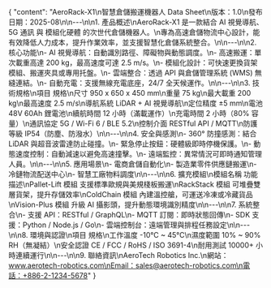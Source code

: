 {
  "content": "AeroRack-X1\n智慧倉儲搬運機器人 Data Sheet\n版本：1.0\n發布日期：2025-08\n\n---\n\n1. 產品概述\nAeroRack-X1 是一款結合 AI 視覺導航、5G 通訊 與 模組化硬體 的次世代倉儲機器人。\n專為高速倉儲物流中心設計，能有效降低人力成本，提升作業效率，並支援智慧化倉儲系統整合。\n\n---\n\n2. 核心功能\n- AI 視覺導航：自動識別路徑、障礙物與動態調度。\n- 高速搬運：單次載重高達 200 kg，最高速度可達 2.5 m/s。\n- 模組化設計：可快速更換貨架模組、搬運夾具或專用托盤。\n- 雲端整合：透過 API 與倉儲管理系統 (WMS) 無縫連結。\n- 自動充電：支援無線充電底座，24/7 全天候運作。\n\n---\n\n3. 技術規格\n項目          規格\n尺寸          950 x 650 x 450 mm\n重量          75 kg\n最大載重      200 kg\n最高速度      2.5 m/s\n導航系統      LiDAR + AI 視覺導航\n定位精度      ±5 mm\n電池          48V 60Ah 鋰電池\n續航時間      12 小時（滿載運作）\n充電時間      2 小時（80% 容量）\n通訊協定      5G / Wi-Fi 6 / BLE 5.2\n控制介面      RESTful API / MQTT\n防護等級      IP54（防塵、防潑水）\n\n---\n\n4. 安全與感測\n- 360° 防撞感測：結合 LiDAR 與超音波雷達防止碰撞。\n- 緊急停止按鈕：硬體級即時停機保護。\n- 動態速度控制：自動減速以避免高速撞擊。\n- 遠端監控：異常情況可即時通知管理人員。\n\n---\n\n5. 應用場景\n- 電商倉儲自動化\n- 製造業零件供應鏈搬運\n- 冷鏈物流配送中心\n- 智慧工廠物料調度\n\n---\n\n6. 擴充模組\n模組名稱        功能描述\nPallet-Lift 模組 支援標準歐規與美規棧板搬運\nRackStack 模組   可堆疊雙層貨架，提升存儲效率\nColdChain 模組   內建溫控艙，可運送冷凍或冷藏貨品\nVision-Plus 模組 升級 AI 攝影頭，提升動態環境識別精度\n\n---\n\n7. 系統整合\n- 支援 API：RESTful / GraphQL\n- MQTT 訂閱：即時狀態回傳\n- SDK 支援：Python / Node.js / Go\n- 雲端控制台：遠端管理與排程任務設定\n\n---\n\n8. 環境與認證\n項目        規格\n工作溫度    -10°C ~ 45°C\n濕度範圍    10% ~ 90% RH（無凝結）\n安全認證    CE / FCC / RoHS / ISO 3691-4\n耐用測試    10000+ 小時連續運行\n\n---\n\n9. 聯絡資訊\nAeroTech Robotics Inc.\n網站：www.aerotech-robotics.com\nEmail：sales@aerotech-robotics.com\n電話：+886-2-1234-5678"
}
